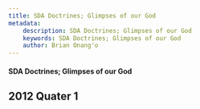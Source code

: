 ```yaml
---
title: SDA Doctrines; Glimpses of our God
metadata:
    description: SDA Doctrines; Glimpses of our God
    keywords: SDA Doctrines; Glimpses of our God
    author: Brian Onang'o
---
```


#### SDA Doctrines; Glimpses of our God

## 2012 Quater 1
